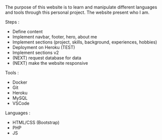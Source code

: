 The purpose of this website is to learn and manipulate different languages and tools through this personal project. The website present who I am.

Steps :
- Define content
- Implement navbar, footer, hero, about me
- Implement sections (project, skills, background, experiences, hobbies)
- Deployment on Heroku (TEST)
- Implement sections v2
- (NEXT) request database for data
- (NEXT) make the website responsive

Tools : 
- Docker
- Git
- Heroku
- MySQL
- VSCode

Languages :
- HTML/CSS (Bootstrap)
- PHP
- JS
